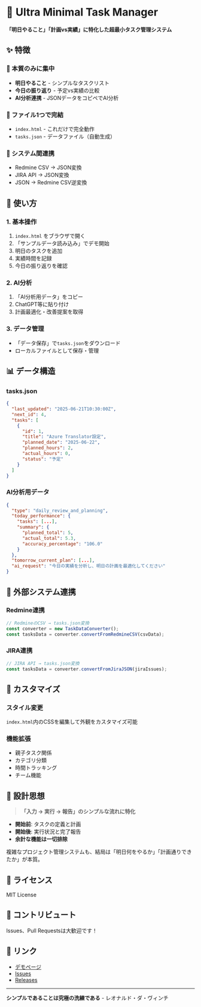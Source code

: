 # 🎯 Ultra Minimal Task Manager

**「明日やること」「計画vs実績」に特化した超最小タスク管理システム**

## ✨ 特徴

### 🎯 本質のみに集中
- **明日やること** - シンプルなタスクリスト
- **今日の振り返り** - 予定vs実績の比較
- **AI分析連携** - JSONデータをコピペでAI分析

### 📁 ファイル1つで完結
- `index.html` - これだけで完全動作
- `tasks.json` - データファイル（自動生成）

### 🔄 システム間連携
- Redmine CSV → JSON変換
- JIRA API → JSON変換  
- JSON → Redmine CSV逆変換

## 🚀 使い方

### 1. 基本操作
1. `index.html` をブラウザで開く
2. 「サンプルデータ読み込み」でデモ開始
3. 明日のタスクを追加
4. 実績時間を記録
5. 今日の振り返りを確認

### 2. AI分析
1. 「AI分析用データ」をコピー
2. ChatGPT等に貼り付け
3. 計画最適化・改善提案を取得

### 3. データ管理
- 「データ保存」で`tasks.json`をダウンロード
- ローカルファイルとして保存・管理

## 📊 データ構造

### tasks.json
```json
{
  "last_updated": "2025-06-21T10:30:00Z",
  "next_id": 4,
  "tasks": [
    {
      "id": 1,
      "title": "Azure Translator設定",
      "planned_date": "2025-06-22",
      "planned_hours": 2,
      "actual_hours": 0,
      "status": "予定"
    }
  ]
}
```

### AI分析用データ
```json
{
  "type": "daily_review_and_planning",
  "today_performance": {
    "tasks": [...],
    "summary": {
      "planned_total": 5,
      "actual_total": 5.3,
      "accuracy_percentage": "106.0"
    }
  },
  "tomorrow_current_plan": [...],
  "ai_request": "今日の実績を分析し、明日の計画を最適化してください"
}
```

## 🔄 外部システム連携

### Redmine連携
```javascript
// RedmineのCSV → tasks.json変換
const converter = new TaskDataConverter();
const tasksData = converter.convertFromRedmineCSV(csvData);
```

### JIRA連携
```javascript
// JIRA API → tasks.json変換
const tasksData = converter.convertFromJiraJSON(jiraIssues);
```

## 🎨 カスタマイズ

### スタイル変更
`index.html`内のCSSを編集して外観をカスタマイズ可能

### 機能拡張
- 親子タスク関係
- カテゴリ分類
- 時間トラッキング
- チーム機能

## 🌟 設計思想

> **「入力 → 実行 → 報告」のシンプルな流れに特化**

- **開始前**: タスクの定義と計画
- **開始後**: 実行状況と完了報告
- **余計な機能は一切排除**

複雑なプロジェクト管理システムも、結局は「明日何をやるか」「計画通りできたか」が本質。

## 📝 ライセンス

MIT License

## 🤝 コントリビュート

Issues、Pull Requestsは大歓迎です！

## 🔗 リンク

- [デモページ](https://chnmototmz.github.io/ultra-minimal-task-manager/)
- [Issues](https://github.com/chnmotoTmz/ultra-minimal-task-manager/issues)
- [Releases](https://github.com/chnmotoTmz/ultra-minimal-task-manager/releases)

---

**シンプルであることは究極の洗練である** - レオナルド・ダ・ヴィンチ
